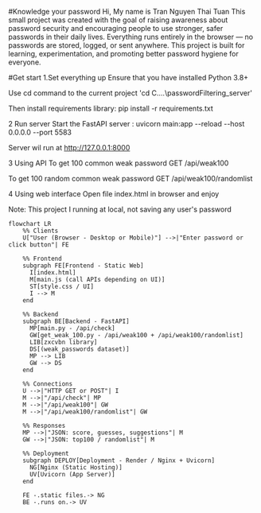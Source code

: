 #Knowledge your password
Hi, My name is Tran Nguyen Thai Tuan
This small project was created with the goal of raising awareness about password security and encouraging people to use stronger, safer passwords in their daily lives. Everything runs entirely in the browser — no passwords are stored, logged, or sent anywhere. This project is built for learning, experimentation, and promoting better password hygiene for everyone.

#Get start
1.Set everything up
Ensure that you have installed Python 3.8+

Use cd command to the current project
'cd C\....\passwordFiltering_server\'

Then install requirements library:
pip install -r requirements.txt

2 Run server
Start the FastAPI server : 
uvicorn main:app --reload --host 0.0.0.0 --port 5583

Server wil run at http://127.0.0.1:8000

3 Using API
To get 100 common weak password
GET /api/weak100

To get 100 random common weak password
GET /api/weak100/randomlist

4 Using web interface
Open file index.html in browser and enjoy

Note: 
This project I running at local, not saving any user's password

```mermaid
flowchart LR
    %% Clients
    U["User (Browser - Desktop or Mobile)"] -->|"Enter password or click button"| FE

    %% Frontend
    subgraph FE[Frontend - Static Web]
      I[index.html]
      M[main.js (call APIs depending on UI)]
      ST[style.css / UI]
      I --> M
    end

    %% Backend
    subgraph BE[Backend - FastAPI]
      MP[main.py - /api/check]
      GW[get_weak_100.py - /api/weak100 + /api/weak100/randomlist]
      LIB[zxcvbn library]
      DS[(weak_passwords dataset)]
      MP --> LIB
      GW --> DS
    end

    %% Connections
    U -->|"HTTP GET or POST"| I
    M -->|"/api/check"| MP
    M -->|"/api/weak100"| GW
    M -->|"/api/weak100/randomlist"| GW

    %% Responses
    MP -->|"JSON: score, guesses, suggestions"| M
    GW -->|"JSON: top100 / randomlist"| M

    %% Deployment
    subgraph DEPLOY[Deployment - Render / Nginx + Uvicorn]
      NG[Nginx (Static Hosting)]
      UV[Uvicorn (App Server)]
    end

    FE -.static files.-> NG
    BE -.runs on.-> UV
```